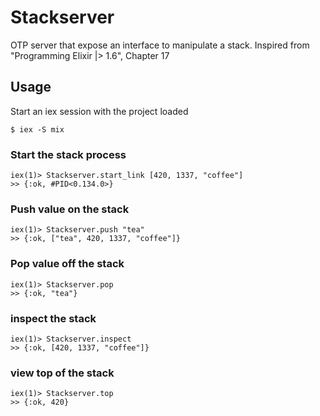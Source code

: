 # Stackserver

OTP server that expose an interface to manipulate a stack.
Inspired from "Programming Elixir |> 1.6", Chapter 17

## Usage

Start an iex session with the project loaded
```
$ iex -S mix
```

### Start the stack process
```
iex(1)> Stackserver.start_link [420, 1337, "coffee"]
>> {:ok, #PID<0.134.0>}
```

### Push value on the stack
```
iex(1)> Stackserver.push "tea"
>> {:ok, ["tea", 420, 1337, "coffee"]}
```

### Pop value off the stack
```
iex(1)> Stackserver.pop
>> {:ok, "tea"}
```

### inspect the stack
```
iex(1)> Stackserver.inspect
>> {:ok, [420, 1337, "coffee"]}
```

### view top of the stack
```
iex(1)> Stackserver.top
>> {:ok, 420}
```
